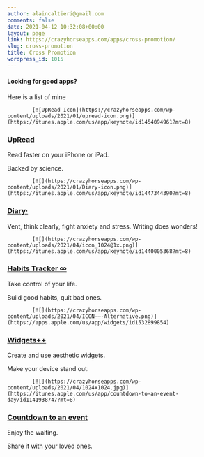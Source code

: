 ```yaml
---
author: alaincaltieri@gmail.com
comments: false
date: 2021-04-12 10:32:08+00:00
layout: page
link: https://crazyhorseapps.com/apps/cross-promotion/
slug: cross-promotion
title: Cross Promotion
wordpress_id: 1015
---
```


#### Looking for good apps?

Here is a list of mine

    		[![UpRead Icon](https://crazyhorseapps.com/wp-content/uploads/2021/01/upread-icon.png)](https://itunes.apple.com/us/app/keynote/id1454094961?mt=8)

### [UpRead](https://itunes.apple.com/us/app/keynote/id1454094961?mt=8)

Read faster on your iPhone or iPad.

Backed by science.

    		[![](https://crazyhorseapps.com/wp-content/uploads/2021/01/Diary-icon.png)](https://itunes.apple.com/us/app/keynote/id1447344390?mt=8)

### [Diary·](https://itunes.apple.com/us/app/keynote/id1447344390?mt=8)

Vent, think clearly, fight anxiety and
stress. Writing does wonders!

    		[![](https://crazyhorseapps.com/wp-content/uploads/2021/04/icon_1024@1x.png)](https://itunes.apple.com/us/app/keynote/id1440005368?mt=8)

### [Habits Tracker ∞](https://itunes.apple.com/us/app/keynote/id1440005368?mt=8)

Take control of your life.

Build good habits, quit bad ones.

    		[![](https://crazyhorseapps.com/wp-content/uploads/2021/04/ICON-–-Alternative.png)](https://apps.apple.com/us/app/widgets/id1532899854)

### [Widgets++](https://apps.apple.com/us/app/widgets/id1532899854)

Create and use aesthetic widgets.

Make your device stand out.

    		[![](https://crazyhorseapps.com/wp-content/uploads/2021/04/1024x1024.jpg)](https://itunes.apple.com/us/app/countdown-to-an-event-day/id1141938747?mt=8)

### [Countdown to an event](https://itunes.apple.com/us/app/countdown-to-an-event-day/id1141938747?mt=8)

Enjoy the waiting.

Share it with your loved ones.
